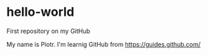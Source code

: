 # hello-world
First repository on my GitHub

My name is Piotr. I'm learnig GitHub from https://guides.github.com/
